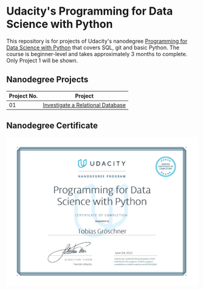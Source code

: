 # Udacity's Programming for Data Science with Python

This repository is for projects of Udacity's nanodegree [Programming for Data Science with Python](https://www.udacity.com/course/programming-for-data-science-nanodegree--nd104) that covers SQL, git and basic Python. The course is beginner-level and takes approximately 3 months to complete. Only Project 1 will be shown.


## Nanodegree Projects


| Project No. | Project |
| ---		  | ----    |
| 01 		  | [Investigate a Relational Database](/Project-1/) 								|

## Nanodegree Certificate

![Certificate](Programming_for_data_science_with_python.png)

